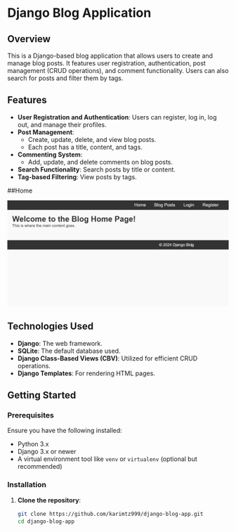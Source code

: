 # Django Blog Application

## Overview

This is a Django-based blog application that allows users to create and manage blog posts. It features user registration, authentication, post management (CRUD operations), and comment functionality. Users can also search for posts and filter them by tags.

## Features

- **User Registration and Authentication**: Users can register, log in, log out, and manage their profiles.
- **Post Management**: 
  - Create, update, delete, and view blog posts.
  - Each post has a title, content, and tags.
- **Commenting System**: 
  - Add, update, and delete comments on blog posts.
- **Search Functionality**: Search posts by title or content.
- **Tag-based Filtering**: View posts by tags.

##Home

![Home](django_blog/django_blog/images/2024-09-19%20at%2016.54.13_21e65de6.jpg)

## Technologies Used

- **Django**: The web framework.
- **SQLite**: The default database used.
- **Django Class-Based Views (CBV)**: Utilized for efficient CRUD operations.
- **Django Templates**: For rendering HTML pages.

## Getting Started

### Prerequisites

Ensure you have the following installed:

- Python 3.x
- Django 3.x or newer
- A virtual environment tool like `venv` or `virtualenv` (optional but recommended)

### Installation

1. **Clone the repository**:
   ```bash
   git clone https://github.com/karimtz999/django-blog-app.git
   cd django-blog-app
